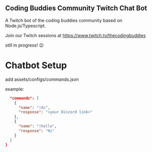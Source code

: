 ## Coding Buddies Community Twitch Chat Bot 

A Twitch bot of the coding buddies community based on Node.js/Typescript.

Join our Twitch sessions at https://www.twitch.tv/thecodingbuddies

still in progress! 😉

# Chatbot Setup

add assets/configs/commands.json

example:
```json {
  "commands": [
    {
      "name": "!dc",
      "response": "<your Discord link>"
    },
    {
      "name": "!hello",
      "response": "Hi"
    }
  ]
}
```


